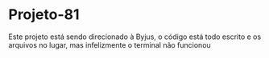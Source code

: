 # Projeto-81
Este projeto está sendo direcionado à  Byjus, o código está todo escrito e os arquivos no lugar, mas infelizmente o terminal não funcionou
